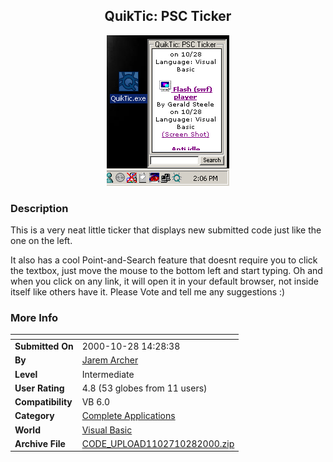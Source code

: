 ﻿<div align="center">

## QuikTic: PSC Ticker

<img src="PIC2000102814381038.gif">
</div>

### Description

This is a very neat little ticker that displays new submitted code just like the one on the left.

It also has a cool Point-and-Search feature that doesnt require you to click the textbox, just move the mouse to the bottom left and start typing. Oh and when you click on any link, it will open it in your default browser, not inside itself like others have it. Please Vote and tell me any suggestions :)
 
### More Info
 


<span>             |<span>
---                |---
**Submitted On**   |2000-10-28 14:28:38
**By**             |[Jarem Archer](https://github.com/Planet-Source-Code/PSCIndex/blob/master/ByAuthor/jarem-archer.md)
**Level**          |Intermediate
**User Rating**    |4.8 (53 globes from 11 users)
**Compatibility**  |VB 6\.0
**Category**       |[Complete Applications](https://github.com/Planet-Source-Code/PSCIndex/blob/master/ByCategory/complete-applications__1-27.md)
**World**          |[Visual Basic](https://github.com/Planet-Source-Code/PSCIndex/blob/master/ByWorld/visual-basic.md)
**Archive File**   |[CODE\_UPLOAD1102710282000\.zip](https://github.com/Planet-Source-Code/jarem-archer-quiktic-psc-ticker__1-12357/archive/master.zip)








